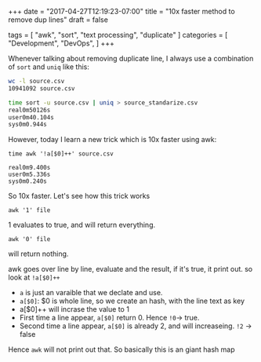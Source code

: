 +++
date = "2017-04-27T12:19:23-07:00"
title = "10x faster method to remove dup lines"
draft = false

tags = [ "awk", "sort", "text processing", "duplicate" ]
categories = [
  "Development",
  "DevOps",
]
+++

Whenever talking about removing duplicate line, I always use a
combination of `sort` and `uniq` like this:

```bash
wc -l source.csv
10941092 source.csv

time sort -u source.csv | uniq > source_standarize.csv
real0m50126s
user0m40.104s
sys0m0.944s
```

However, today I learn a new trick which is 10x faster using awk:


```
time awk '!a[$0]++' source.csv

real0m9.400s
user0m5.336s
sys0m0.240s
```

So 10x faster. Let's see how this trick works

```
awk '1' file
```

1 evaluates to true, and will return everything. 

```
awk '0' file
```

will return nothing.

awk goes over line by line, evaluate and the result, if it's true, it
print out. so look at `!a[$0]++`

- `a` is just an varaible that we declate and use. 
- `a[$0]`: $0 is whole line, so we create an hash, with the line text as
  key
- a[$0]++ will incrase the value to 1
- First time a line appear, `a[$0]` return 0. Hence `!0`-> true. 
- Second time a line appear, `a[$0]` is already 2, and will increaseing.
  `!2` -> false

Hence `awk` will not print out that.
So basically this is an giant hash map
